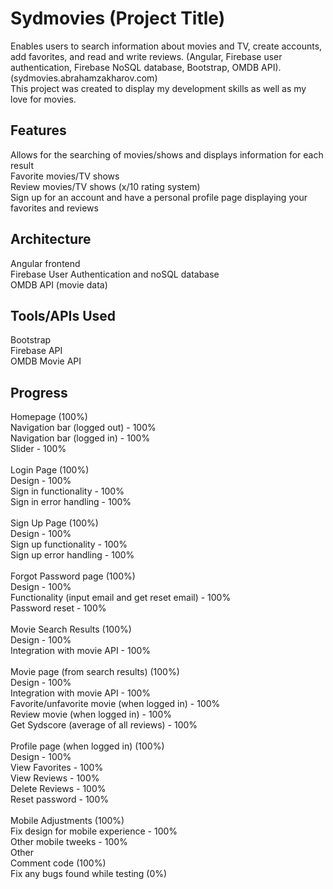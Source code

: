 # Sydmovies (Project Title)

Enables users to search information about movies and TV, create accounts, add favorites, and read and write reviews. (Angular, Firebase user authentication, Firebase NoSQL database, Bootstrap, OMDB API).\
(sydmovies.abrahamzakharov.com)\
This project was created to display my development skills as well as my love for movies.

## Features

Allows for the searching of movies/shows and displays information for each result \
Favorite movies/TV shows\
Review movies/TV shows (x/10 rating system)\
Sign up for an account and have a personal profile page displaying your favorites and reviews


## Architecture

Angular frontend\
Firebase User Authentication and noSQL database \
OMDB API (movie data)

## Tools/APIs Used
Bootstrap\
Firebase API\
OMDB Movie API

## Progress
Homepage (100%)\
Navigation bar (logged out) - 100%\
Navigation bar (logged in) - 100%\
Slider - 100%\
\
Login Page (100%)\
Design - 100%\
Sign in functionality - 100%\
Sign in error handling - 100%\
\
Sign Up Page (100%)\
Design - 100%\
Sign up functionality - 100%\
Sign up error handling - 100%\
\
Forgot Password page (100%)\
Design - 100%\
Functionality (input email and get reset email) - 100%\
Password reset - 100%\
\
Movie Search Results (100%)\
Design - 100%\
Integration with movie API - 100%\
\
Movie page (from search results) (100%)\
Design - 100%\
Integration with movie API - 100%\
Favorite/unfavorite movie (when logged in) - 100%\
Review movie (when logged in) - 100%\
Get Sydscore (average of all reviews) - 100%\
\
Profile page (when logged in) (100%)\
Design - 100%\
View Favorites - 100%\
View Reviews - 100%\
Delete Reviews - 100%\
Reset password - 100%\
\
Mobile Adjustments (100%)\
Fix design for mobile experience - 100%\
Other mobile tweeks - 100%\
Other\
Comment code (100%)\
Fix any bugs found while testing (0%)

